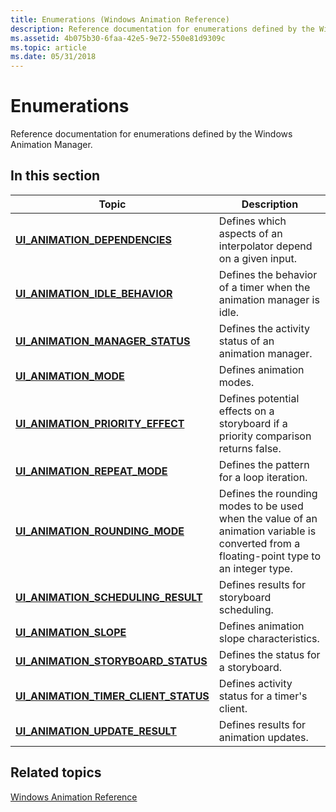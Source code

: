 ```yaml
---
title: Enumerations (Windows Animation Reference)
description: Reference documentation for enumerations defined by the Windows Animation Manager.
ms.assetid: 4b075b30-6faa-42e5-9e72-550e81d9309c
ms.topic: article
ms.date: 05/31/2018
---
```


# Enumerations

Reference documentation for enumerations defined by the Windows Animation Manager.

## In this section



| Topic                                                                                       | Description                                                                                                                                          |
|---------------------------------------------------------------------------------------------|------------------------------------------------------------------------------------------------------------------------------------------------------|
| [**UI\_ANIMATION\_DEPENDENCIES**](/windows/win32/api/uianimation/ne-uianimation-ui_animation_dependencies)<br/>                 | Defines which aspects of an interpolator depend on a given input.<br/>                                                                         |
| [**UI\_ANIMATION\_IDLE\_BEHAVIOR**](/windows/win32/api/uianimation/ne-uianimation-ui_animation_idle_behavior)<br/>              | Defines the behavior of a timer when the animation manager is idle.<br/>                                                                       |
| [**UI\_ANIMATION\_MANAGER\_STATUS**](/windows/win32/api/uianimation/ne-uianimation-ui_animation_manager_status)<br/>            | Defines the activity status of an animation manager.<br/>                                                                                      |
| [**UI\_ANIMATION\_MODE**](/windows/win32/api/uianimation/ne-uianimation-ui_animation_mode)<br/>                                 | Defines animation modes.<br/>                                                                                                                  |
| [**UI\_ANIMATION\_PRIORITY\_EFFECT**](/windows/win32/api/uianimation/ne-uianimation-ui_animation_priority_effect)<br/>          | Defines potential effects on a storyboard if a priority comparison returns false.<br/>                                                         |
| [**UI\_ANIMATION\_REPEAT\_MODE**](/windows/win32/api/uianimation/ne-uianimation-ui_animation_repeat_mode)<br/>                  | Defines the pattern for a loop iteration.<br/>                                                                                                 |
| [**UI\_ANIMATION\_ROUNDING\_MODE**](/windows/win32/api/uianimation/ne-uianimation-ui_animation_rounding_mode)<br/>              | Defines the rounding modes to be used when the value of an animation variable is converted from a floating-point type to an integer type.<br/> |
| [**UI\_ANIMATION\_SCHEDULING\_RESULT**](/windows/win32/api/uianimation/ne-uianimation-ui_animation_scheduling_result)<br/>      | Defines results for storyboard scheduling.<br/>                                                                                                |
| [**UI\_ANIMATION\_SLOPE**](/windows/win32/api/uianimation/ne-uianimation-ui_animation_slope)<br/>                               | Defines animation slope characteristics.<br/>                                                                                                  |
| [**UI\_ANIMATION\_STORYBOARD\_STATUS**](/windows/win32/api/uianimation/ne-uianimation-ui_animation_storyboard_status)<br/>      | Defines the status for a storyboard.<br/>                                                                                                      |
| [**UI\_ANIMATION\_TIMER\_CLIENT\_STATUS**](/windows/win32/api/uianimation/ne-uianimation-ui_animation_timer_client_status)<br/> | Defines activity status for a timer's client.<br/>                                                                                             |
| [**UI\_ANIMATION\_UPDATE\_RESULT**](/windows/win32/api/uianimation/ne-uianimation-ui_animation_update_result)<br/>              | Defines results for animation updates.<br/>                                                                                                    |



 

## Related topics

<dl> <dt>

[Windows Animation Reference](windows-animation-reference.md)
</dt> </dl>

 

 





